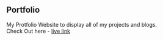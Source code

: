 ## Portfolio 
My Protfolio Website to display all of my projects and blogs. 
<br />
Check Out here -  [live link](https://rishi-portfolio-lvl0.netlify.app/index.html/)
